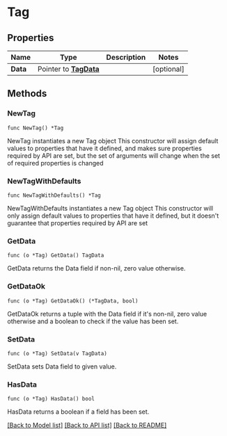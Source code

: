 # Tag

## Properties

Name | Type | Description | Notes
------------ | ------------- | ------------- | -------------
**Data** | Pointer to [**TagData**](TagData.md) |  | [optional] 

## Methods

### NewTag

`func NewTag() *Tag`

NewTag instantiates a new Tag object
This constructor will assign default values to properties that have it defined,
and makes sure properties required by API are set, but the set of arguments
will change when the set of required properties is changed

### NewTagWithDefaults

`func NewTagWithDefaults() *Tag`

NewTagWithDefaults instantiates a new Tag object
This constructor will only assign default values to properties that have it defined,
but it doesn't guarantee that properties required by API are set

### GetData

`func (o *Tag) GetData() TagData`

GetData returns the Data field if non-nil, zero value otherwise.

### GetDataOk

`func (o *Tag) GetDataOk() (*TagData, bool)`

GetDataOk returns a tuple with the Data field if it's non-nil, zero value otherwise
and a boolean to check if the value has been set.

### SetData

`func (o *Tag) SetData(v TagData)`

SetData sets Data field to given value.

### HasData

`func (o *Tag) HasData() bool`

HasData returns a boolean if a field has been set.


[[Back to Model list]](../README.md#documentation-for-models) [[Back to API list]](../README.md#documentation-for-api-endpoints) [[Back to README]](../README.md)


